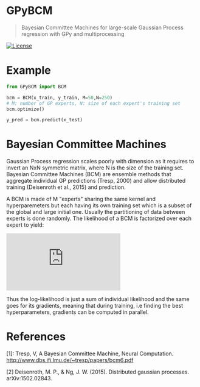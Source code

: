 

# GPyBCM
> Bayesian Committee Machines for large-scale Gaussian Process regression with GPy and multiprocessing

[![License](http://img.shields.io/:license-mit-blue.svg?style=flat-square)](http://badges.mit-license.org)

# Example 
```python
from GPyBCM import BCM

bcm = BCM(x_train, y_train, M=50,N=250) 
# M: number of GP experts, N: size of each expert's training set 
bcm.optimize()

y_pred = bcm.predict(x_test)
```


# Bayesian Committee Machines

Gaussian Process regression scales poorly with dimension as it requires to invert an NxN symmetric matrix, where N is the size of the training set. Bayesian Committee Machines (BCM) are ensemble methods that aggregate individual GP predictions (Tresp, 2000) and allow distributed training (Deisenroth et al., 2015) and prediction. 

A BCM is made of M "experts" sharing the same kernel and hyperparemeters but each having its own training set which is a subset of the global and large initial one. Usually the partitioning of data between experts is done randomly. The likelihood of a BCM is factorized over each expert to yield:

![Alt text](https://latex.codecogs.com/gif.latex?p%28y%20%5Cmid%20X%2C%5Ctheta%29%20%3D%20%5Cprod_%7Bi%3D1%7D%20p%5Cleft%28y_i%20%5Cmid%20X_i%2C%20%5Ctheta%29)

Thus the log-likelihood is just a sum of individual likelihood and the same goes for its gradients, meaning that during training, i.e finding the best hyperparameters, gradients can be computed in parallel. 




# References 

[1]: Tresp, V, A Bayesian Committee Machine, Neural Computation. http://www.dbs.ifi.lmu.de/~tresp/papers/bcm6.pdf

[2] Deisenroth, M. P., & Ng, J. W. (2015). Distributed gaussian processes. arXiv:1502.02843.
            
